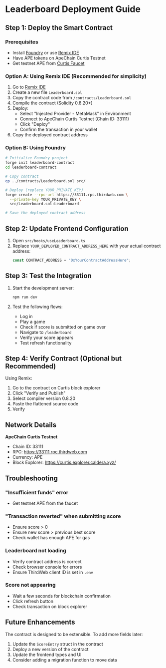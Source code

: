 # Leaderboard Deployment Guide

## Step 1: Deploy the Smart Contract

### Prerequisites
- Install [Foundry](https://getfoundry.sh/) or use [Remix IDE](https://remix.ethereum.org/)
- Have APE tokens on ApeChain Curtis Testnet
- Get testnet APE from [Curtis Faucet](https://curtis.apefaucet.com/)

### Option A: Using Remix IDE (Recommended for simplicity)

1. Go to [Remix IDE](https://remix.ethereum.org/)
2. Create a new file `Leaderboard.sol`
3. Copy the contract code from `/contracts/Leaderboard.sol`
4. Compile the contract (Solidity 0.8.20+)
5. Deploy:
   - Select "Injected Provider - MetaMask" in Environment
   - Connect to ApeChain Curtis Testnet (Chain ID: 33111)
   - Click "Deploy"
   - Confirm the transaction in your wallet
6. Copy the deployed contract address

### Option B: Using Foundry

```bash
# Initialize Foundry project
forge init leaderboard-contract
cd leaderboard-contract

# Copy contract
cp ../contracts/Leaderboard.sol src/

# Deploy (replace YOUR_PRIVATE_KEY)
forge create --rpc-url https://33111.rpc.thirdweb.com \
  --private-key YOUR_PRIVATE_KEY \
  src/Leaderboard.sol:Leaderboard

# Save the deployed contract address
```

## Step 2: Update Frontend Configuration

1. Open `src/hooks/useLeaderboard.ts`
2. Replace `YOUR_DEPLOYED_CONTRACT_ADDRESS_HERE` with your actual contract address:
   ```typescript
   const CONTRACT_ADDRESS = "0xYourContractAddressHere";
   ```

## Step 3: Test the Integration

1. Start the development server:
   ```bash
   npm run dev
   ```

2. Test the following flows:
   - Log in
   - Play a game
   - Check if score is submitted on game over
   - Navigate to `/leaderboard`
   - Verify your score appears
   - Test refresh functionality

## Step 4: Verify Contract (Optional but Recommended)

Using Remix:
1. Go to the contract on Curtis block explorer
2. Click "Verify and Publish"
3. Select compiler version 0.8.20
4. Paste the flattened source code
5. Verify

## Network Details

**ApeChain Curtis Testnet**
- Chain ID: 33111
- RPC: https://33111.rpc.thirdweb.com
- Currency: APE
- Block Explorer: https://curtis.explorer.caldera.xyz/

## Troubleshooting

### "Insufficient funds" error
- Get testnet APE from the faucet

### "Transaction reverted" when submitting score
- Ensure score > 0
- Ensure new score > previous best score
- Check wallet has enough APE for gas

### Leaderboard not loading
- Verify contract address is correct
- Check browser console for errors
- Ensure ThirdWeb client ID is set in `.env`

### Score not appearing
- Wait a few seconds for blockchain confirmation
- Click refresh button
- Check transaction on block explorer

## Future Enhancements

The contract is designed to be extensible. To add more fields later:

1. Update the `ScoreEntry` struct in the contract
2. Deploy a new version of the contract
3. Update the frontend types and UI
4. Consider adding a migration function to move data

